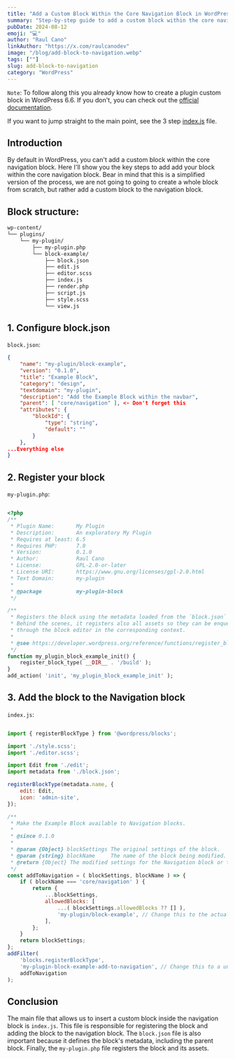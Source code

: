 ```yaml
---
title: "Add a Custom Block Within the Core Navigation Block in WordPress"
summary: "Step-by-step guide to add a custom block within the core navigation block in WordPress."
pubDate: 2024-08-12
emoji: "💻"
author: "Raul Cano"
linkAuthor: "https://x.com/raulcanodev"
image: "/blog/add-block-to-navigation.webp"
tags: [""]
slug: add-block-to-navigation
category: "WordPress"
---
```


`Note`: To follow along this you already know how to create a plugin custom block in WordPress 6.6. If you don't, you can check out the [official documentation](https://developer.wordpress.org/block-editor/how-to-guides/block-tutorial/).

If you want to jump straight to the main point, see the 3 step [index.js](#3-add-the-block-to-the-navigation-block) file.

## Introduction
By default in WordPress, you can't add a custom block within the core navigation block. Here I'll show you the key steps to add add your block within the core navigation block. Bear in mind that this is a simplified version of the process, we are not going to going to create a whole block from scratch, but rather add a custom block to the navigation block.


## Block structure:
```md
wp-content/
└── plugins/
    └── my-plugin/
        ├── my-plugin.php
        └── block-example/
            ├── block.json
            ├── edit.js
            ├── editor.scss
            ├── index.js
            ├── render.php
            ├── script.js
            ├── style.scss
            └── view.js
```

## 1. Configure block.json
`block.json`:
```json
{
	"name": "my-plugin/block-example",
	"version": "0.1.0",
	"title": "Example Block",
	"category": "design",
	"textdomain": "my-plugin",
	"description": "Add the Example Block within the navbar",
	"parent": [ "core/navigation" ], <- Don't forget this
	"attributes": {
		"blockId": {
			"type": "string",
			"default": ""
		}
	},
...Everything else
}
```

## 2. Register your block
`my-plugin.php`:

```php

<?php
/**
 * Plugin Name:       My Plugin
 * Description:       An exploratory My Plugin
 * Requires at least: 6.5
 * Requires PHP:      7.0
 * Version:           0.1.0
 * Author:            Raul Cano
 * License:           GPL-2.0-or-later
 * License URI:       https://www.gnu.org/licenses/gpl-2.0.html
 * Text Domain:       my-plugin
 *
 * @package           my-plugin-block
 */

/**
 * Registers the block using the metadata loaded from the `block.json` file.
 * Behind the scenes, it registers also all assets so they can be enqueued
 * through the block editor in the corresponding context.
 *
 * @see https://developer.wordpress.org/reference/functions/register_block_type/
 */
function my_plugin_block_example_init() {
	register_block_type( __DIR__ . '/build' );
}
add_action( 'init', 'my_plugin_block_example_init' );

```

## 3. Add the block to the Navigation block
`index.js`:

```js

import { registerBlockType } from '@wordpress/blocks';

import './style.scss';
import './editor.scss';

import Edit from './edit';
import metadata from './block.json';

registerBlockType(metadata.name, {
	edit: Edit,
	icon: 'admin-site',
});
```

```js
/**
 * Make the Example Block available to Navigation blocks.
 *
 * @since 0.1.0
 *
 * @param {Object} blockSettings The original settings of the block.
 * @param {string} blockName     The name of the block being modified.
 * @return {Object} The modified settings for the Navigation block or the original settings for other blocks.
 */
const addToNavigation = ( blockSettings, blockName ) => {
	if ( blockName === 'core/navigation' ) {
		return {
			...blockSettings,
			allowedBlocks: [
				...( blockSettings.allowedBlocks ?? [] ),
				'my-plugin/block-example', // Change this to the actual block name in block.json
			],
		};
	}
	return blockSettings;
};
addFilter(
	'blocks.registerBlockType',
	'my-plugin-block-example-add-to-navigation', // Change this to a unique name for your filter.
	addToNavigation
);

```

## Conclusion

The main file that allows us to insert a custom block inside the navigation block is `index.js`. This file is responsible for registering the block and adding the block to the navigation block. The `block.json` file is also important because it defines the block's metadata, including the parent block. Finally, the `my-plugin.php` file registers the block and its assets.
